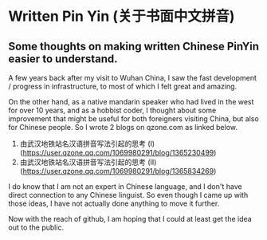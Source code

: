 # Written Pin Yin (关于书面中文拼音)
## Some thoughts on making written Chinese PinYin easier to understand.

A few years back after my visit to Wuhan China, I saw the fast development / progress in infrastructure, to most of which I felt great and amazing.

On the other hand, as a native mandarin speaker who had lived in the west for over 10 years, and as a hobbist coder, I thought about some improvement that might be useful for both foreigners visiting China, but also for Chinese people. So I wrote 2 blogs on qzone.com as linked below.
1. 由武汉地铁站名汉语拼音写法引起的思考 (I)(https://user.qzone.qq.com/1069980291/blog/1365230499) 
2. 由武汉地铁站名汉语拼音写法引起的思考 (II)(https://user.qzone.qq.com/1069980291/blog/1365834269)

I do know that I am not an expert in Chinese language, and I don't have direct connection to any Chinese linguist. So even though I came up with those ideas, I have not actually done anything to move it further.

Now with the reach of github, I am hoping that I could at least get the idea out to the public.
